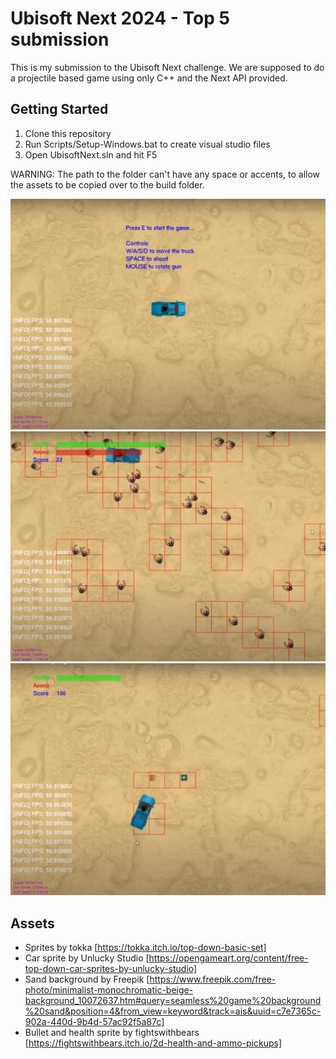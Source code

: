 # Ubisoft Next 2024 - Top 5 submission

This is my submission to the Ubisoft Next challenge. We are supposed to do a projectile based game using only C++ and the Next API provided.

## Getting Started

1. Clone this repository
2. Run Scripts/Setup-Windows.bat to create visual studio files
3. Open UbisoftNext.sln and hit F5

WARNING: The path to the folder can't have any space or accents, to allow the assets to be copied over to the build folder.

![menu](https://github.com/lucasOlivio/UbisoftNext2024/blob/main/Docs/Screenshot1.png?raw=true)
![zombies](https://github.com/lucasOlivio/UbisoftNext2024/blob/main/Docs/Screenshot2.png?raw=true)
![items](https://github.com/lucasOlivio/UbisoftNext2024/blob/main/Docs/Screenshot3.png?raw=true)

## Assets

- Sprites by tokka [https://tokka.itch.io/top-down-basic-set]
- Car sprite by Unlucky Studio [https://opengameart.org/content/free-top-down-car-sprites-by-unlucky-studio]
- Sand background by Freepik [https://www.freepik.com/free-photo/minimalist-monochromatic-beige-background_10072637.htm#query=seamless%20game%20background%20sand&position=4&from_view=keyword&track=ais&uuid=c7e7365c-902a-440d-9b4d-57ac92f5a87c]
- Bullet and health sprite by fightswithbears [https://fightswithbears.itch.io/2d-health-and-ammo-pickups]
